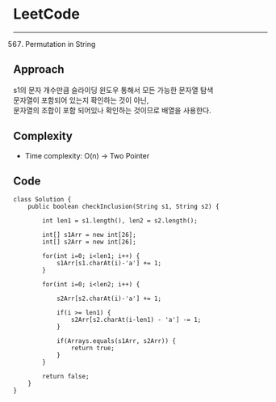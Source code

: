 [//]: # (# Intuition)
<!-- Describe your first thoughts on how to solve this problem. -->


# LeetCode
___
567. Permutation in String
## Approach
<!-- Describe your approach to solving the problem. -->
s1의 문자 개수만큼 슬라이딩 윈도우 통해서 모든 가능한 문자열 탐색
<br>문자열이 포함되어 있는지 확인하는 것이 아닌,
<br>문자열의 조합이 포함 되어있나 확인하는 것이므로 배열을 사용한다.


## Complexity
- Time complexity: O(n)     -> Two Pointer
<!-- Add your time complexity here, e.g. $$O(n)$$ -->

[//]: # (- Space complexity:)
<!-- Add your space complexity here, e.g. $$O(n)$$ -->

## Code
```
class Solution {
    public boolean checkInclusion(String s1, String s2) {

        int len1 = s1.length(), len2 = s2.length();

        int[] s1Arr = new int[26];
        int[] s2Arr = new int[26];

        for(int i=0; i<len1; i++) {
            s1Arr[s1.charAt(i)-'a'] += 1;
        }

        for(int i=0; i<len2; i++) {

            s2Arr[s2.charAt(i)-'a'] += 1;

            if(i >= len1) {
                s2Arr[s2.charAt(i-len1) - 'a'] -= 1;
            }

            if(Arrays.equals(s1Arr, s2Arr)) {
                return true;
            }
        }

        return false;
    }
}
```
